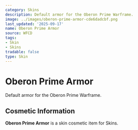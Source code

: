 ```yaml
---
category: Skins
description: Default armor for the Oberon Prime Warframe.
image: ../images/oberon-prime-armor-cde6dadcbf.png
last_updated: '2025-09-17'
name: Oberon Prime Armor
source: WFCD
tags:
- Skin
- Skins
tradable: false
type: Skin
---
```


# Oberon Prime Armor

Default armor for the Oberon Prime Warframe.

## Cosmetic Information

**Oberon Prime Armor** is a skin cosmetic item for Skins.

